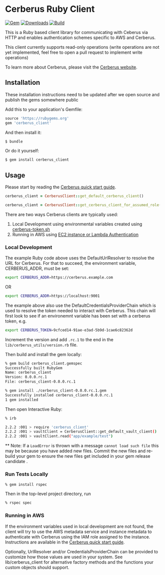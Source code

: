 # Cerberus Ruby Client

[![Gem](https://img.shields.io/gem/v/cerberus_client.svg)](https://rubygems.org/gems/cerberus_client)
[![Downloads](https://img.shields.io/gem/dt/cerberus_client.svg)](https://rubygems.org/gems/cerberus_client)
[![Build](https://travis-ci.org/Nike-Inc/cerberus-ruby-client.svg?branch=master)](https://travis-ci.org/Nike-Inc/cerberus-ruby-client)


This is a Ruby based client library for communicating with Ceberus via HTTP and enables authentication schemes specific
to AWS and Cerberus.

This client currently supports read-only operations (write operations are not yet implemented, feel free to open a
pull request to implement write operations)

To learn more about Cerberus, please visit the [Cerberus website](http://engineering.nike.com/cerberus/).

## Installation

These installation instructions need to be updated after we open source and publish the gems somewhere public

Add this to your application's Gemfile:

```ruby
source 'https://rubygems.org'
gem 'cerberus_client'
```

And then install it:
```bash
$ bundle
```

Or do it yourself:
```bash
$ gem install cerberus_client
```

## Usage

Please start by reading the [Cerberus quick start guide](http://engineering.nike.com/cerberus/docs/user-guide/quick-start).

```ruby
cerberus_client = CerberusClient::get_default_cerberus_client()
```

```ruby
cerberus_client = CerberusClient::get_cerberus_client_for_assumed_role(Cerberus::DefaultUrlResolver.new, "arn:aws:iam::<account_id>:role/<role_name>", "us-west-2")
```

There are two ways Cerberus clients are typically used:

1. Local Development using environmental variables created using [cerberus-token.sh](https://raw.githubusercontent.com/Nike-Inc/cerberus/master/docs/user-guide/cerberus-token.sh)
2. Running in AWS using [EC2 instance or Lambda Authentication](http://engineering.nike.com/cerberus/docs/architecture/authentication)

### Local Development

The example Ruby code above uses the DefaultUrlResolver to resolve the URL for Cerberus. For that to succeed, the
environment variable, CERBERUS_ADDR, must be set:
```bash
export CERBERUS_ADDR=https://cerberus.example.com
```
OR
```bash
export CERBERUS_ADDR=https://localhost:9001
```

The example above also use the DefaultCredentialsProviderChain which is used to resolve the token needed to interact
with Cerberus. This chain will first look to see if an environemnt variable has been set with a cerberus token, e.g.
```bash
export CERBERUS_TOKEN=9cfced14-91ae-e3ad-5b9d-1cae6c82362d
```

Increment the version and add `.rc.1` to the end in the `lib/cerberus_utils/version.rb` file.

Then build and install the gem locally:

```bash
% gem build cerberus_client.gemspec
Successfully built RubyGem
Name: cerberus_client
Version: 0.0.0.rc.1
File: cerberus_client-0.0.0.rc.1

% gem install ./cerberus_client-0.0.0.rc.1.gem
Successfully installed cerberus_client-0.0.0.rc.1
1 gem installed
```

Then open Interactive Ruby:
```bash
% irb

2.2.2 :001 > require 'cerberus_client'
2.2.2 :001 > vaultClient = CerberusClient::get_default_vault_client()
2.2.2 :001 > vaultClient.read("app/example/test")
```

** Note: If a `LoadError` is thrown with a message `cannot load such file` this may be because
you have added new files. Commit the new files and re-build your gem to ensure the new files
get included in your gem release candidate  .

### Run Tests Locally

```bash
% gem install rspec
```

Then in the top-level project directory, run

```bash
% rspec spec
```

### Running in AWS

If the environment variables used in local development are not found, the client will try to use the AWS metadata
service and instance metadata to authenticate with Cerberus using the IAM role assigned to the instance.  Instructions
are available in the [Cerberus quick start guide](http://engineering.nike.com/cerberus/docs/user-guide/quick-start).

Optionally, UrlResolver and/or CredentialsProviderChain can be provided to customize how those values are used in
your system. See lib/cerberus_client for alternative factory methods and the functions your custom objects should
support.
